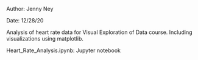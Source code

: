 
Author: Jenny Ney

Date: 12/28/20

Analysis of heart rate data for Visual Exploration of Data course. Including visualizations using matplotlib.

Heart_Rate_Analysis.ipynb: Jupyter notebook

